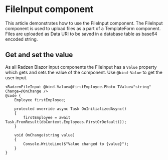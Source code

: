 # FileInput component
This article demonstrates how to use the FileInput component. The FileInput component is used to upload files as a part of a TemplateForm component. Files are uploaded as Data URI to be saved in a database table as base64 encoded string.

## Get and set the value
As all Radzen Blazor input components the FileInput has a `Value` property which gets and sets the value of the component.
Use `@bind-Value` to get the user input.

```
<RadzenFileInput @bind-Value=@firstEmployee.Photo TValue="string" Change=@OnChange />
@code {
    Employee firstEmployee;

    protected override async Task OnInitializedAsync()
    {
        firstEmployee = await Task.FromResult(dbContext.Employees.FirstOrDefault());
    }

    void OnChange(string value)
    {
        Console.WriteLine($"Value changed to {value}");
    }
}
```
